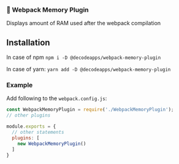 ### 🐏 Webpack Memory Plugin

Displays amount of RAM used after the webpack compilation

## Installation

In case of npm
`npm i -D @decodeapps/webpack-memory-plugin`

In case of yarn:
`yarn add -D @decodeapps/webpack-memory-plugin`

### Example

Add following to the `webpack.config.js`:

```javascript
const WebpackMemoryPlugin = require('./WebpackMemoryPlugin');
// other plugins

module.exports = {
  // other statements
  plugins: [
    new WebpackMemoryPlugin()
  ]
}
```
